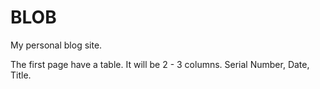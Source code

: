 # BLOB
My personal blog site. 

The first page have a table. It will be 2 - 3 columns. Serial Number, Date, Title.
 
